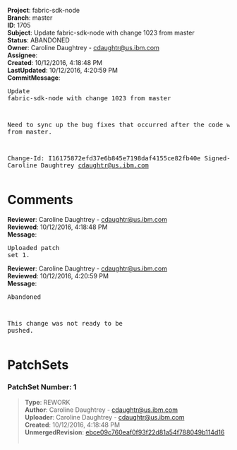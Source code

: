 <strong>Project</strong>: fabric-sdk-node<br><strong>Branch</strong>: master<br><strong>ID</strong>: 1705<br><strong>Subject</strong>: Update fabric-sdk-node with change 1023 from master<br><strong>Status</strong>: ABANDONED<br><strong>Owner</strong>: Caroline Daughtrey - cdaughtr@us.ibm.com<br><strong>Assignee</strong>:<br><strong>Created</strong>: 10/12/2016, 4:18:48 PM<br><strong>LastUpdated</strong>: 10/12/2016, 4:20:59 PM<br><strong>CommitMessage</strong>:<br><pre>Update fabric-sdk-node with change 1023 from master

Need to sync up the bug fixes that occurred after the
code was split from master.

Change-Id: I16175872efd37e6b845e7198daf4155ce82fb40e
Signed-off-by: Caroline Daughtrey <cdaughtr@us.ibm.com>
</pre><h1>Comments</h1><strong>Reviewer</strong>: Caroline Daughtrey - cdaughtr@us.ibm.com<br><strong>Reviewed</strong>: 10/12/2016, 4:18:48 PM<br><strong>Message</strong>: <pre>Uploaded patch set 1.</pre><strong>Reviewer</strong>: Caroline Daughtrey - cdaughtr@us.ibm.com<br><strong>Reviewed</strong>: 10/12/2016, 4:20:59 PM<br><strong>Message</strong>: <pre>Abandoned

This change was not ready to be pushed.</pre><h1>PatchSets</h1><h3>PatchSet Number: 1</h3><blockquote><strong>Type</strong>: REWORK<br><strong>Author</strong>: Caroline Daughtrey - cdaughtr@us.ibm.com<br><strong>Uploader</strong>: Caroline Daughtrey - cdaughtr@us.ibm.com<br><strong>Created</strong>: 10/12/2016, 4:18:48 PM<br><strong>UnmergedRevision</strong>: [ebce09c760eaf0f93f22d81a54f788049b114d16](https://github.com/hyperledger-gerrit-archive/fabric-sdk-node/commit/ebce09c760eaf0f93f22d81a54f788049b114d16)<br><br></blockquote>